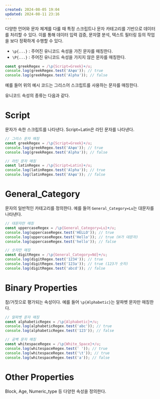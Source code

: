 ```yaml
---
created: 2024-08-05 19:04
updated: 2024-08-11 23:16
---
```

다양한 언어와 문자 체계를 다룰 때 특정 스크립트나 문자 카테고리를 기반으로 데이터를 처리할 수 있다.
이를 통해 데이터 입력 검증, 문자열 분석, 텍스트 필터링 등의 작업을 보다 정확하게 수행할 수 있다.

- `\p{...}` : 주어진 유니코드 속성을 가진 문자를 매칭한다.
- `\P{...}` : 주어진 유니코드 속성을 가지지 않은 문자를 매칭한다.

```js
const greekRegex = /\p{Script=Greek}+/u;
console.log(greekRegex.test('Αλφα')); // true
console.log(greekRegex.test('Alpha')); // false
```
예를 들어 위의 예시 코드는 그리스어 스크립트를 사용하는 문자를 매칭한다.

유니코드 속성의 종류는 다음과 같다.
# Script
문자가 속한 스크립트를 나타낸다. Script=Latin은 라틴 문자를 나타낸다.
```js
// 그리스 문자 매칭
const greekRegex = /\p{Script=Greek}+/u;
console.log(greekRegex.test('Αλφα')); // true
console.log(greekRegex.test('Alpha')); // false

// 라틴 문자 매칭
const latinRegex = /\p{Script=Latin}+/u;
console.log(latinRegex.test('Alpha')); // true
console.log(latinRegex.test('Αλφα')); // false
```
# General_Category
문자의 일반적인 카테고리를 정의한다. 예를 들어 `General_Category=Lu`는 대문자를 나타낸다.
```js
// 대문자만 매칭
const uppercaseRegex = /\p{General_Category=Lu}+/u;
console.log(uppercaseRegex.test('HELLO')); // true
console.log(uppercaseRegex.test('Hello')); // true (H가 대문자)
console.log(uppercaseRegex.test('hello')); // false

// 숫자만 매칭
const digitRegex = /\p{General_Category=Nd}+/u;
console.log(digitRegex.test('1234')); // true
console.log(digitRegex.test('123a')); // true (123가 숫자)
console.log(digitRegex.test('abcd')); // false
```
# Binary Properties
참/거짓으로 평가되는 속성이다. 예를 들어 `\p{Alphabetic}`는 알파벳 문자만 매칭한다.
```js
// 알파벳 문자 매칭
const alphabeticRegex = /\p{Alphabetic}+/u;
console.log(alphabeticRegex.test('abc')); // true
console.log(alphabeticRegex.test('123')); // false

// 공백 문자 매칭
const whitespaceRegex = /\p{White_Space}+/u;
console.log(whitespaceRegex.test(' ')); // true
console.log(whitespaceRegex.test('\t')); // true
console.log(whitespaceRegex.test('a')); // false
```
# Other Properties
Block, Age, Numeric_type 등 다양한 속성을 정의한다.